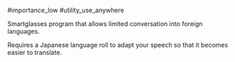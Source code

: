 #importance_low #utility_use_anywhere 

Smartglasses program that allows limited conversation into foreign languages.

Requires a Japanese language roll to adapt your speech so that it becomes easier to translate.